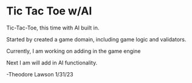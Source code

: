 # Tic Tac Toe w/AI
Tic-Tac-Toe, this time with AI built in.

Started by created a game domain, including game logic and validators. 

Currently, I am working on adding in the game engine

Next I am will add in AI functionality. 

-Theodore Lawson 1/31/23
